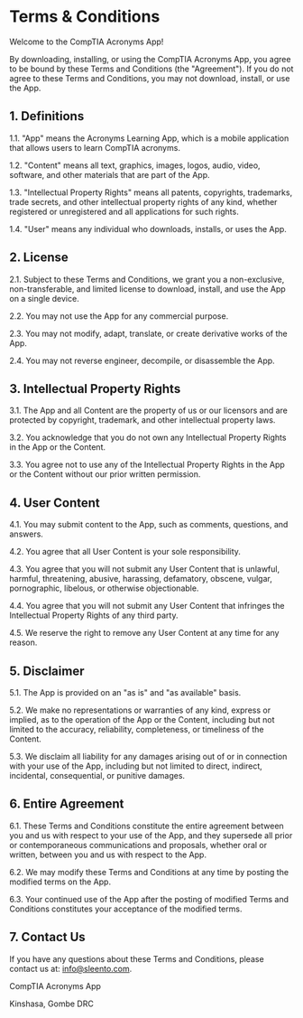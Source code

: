# Terms & Conditions

Welcome to the CompTIA Acronyms  App! 

By downloading, installing, or using the CompTIA Acronyms App, you agree to be bound by these Terms and Conditions (the "Agreement"). If you do not agree to these Terms and Conditions, you may not download, install, or use the App. 

## 1. Definitions 

1.1. "App" means the Acronyms Learning App, which is a mobile application that allows users to learn CompTIA acronyms. 

1.2. "Content" means all text, graphics, images, logos, audio, video, software, and other materials that are part of the App. 

1.3. "Intellectual Property Rights" means all patents, copyrights, trademarks, trade secrets, and other intellectual property rights of any kind, whether registered or unregistered and all applications for such rights. 

1.4. "User" means any individual who downloads, installs, or uses the App. 

## 2. License 

2.1. Subject to these Terms and Conditions, we grant you a non-exclusive, non-transferable, and limited license to download, install, and use the App on a single device. 

2.2. You may not use the App for any commercial purpose. 

2.3. You may not modify, adapt, translate, or create derivative works of the App. 

2.4. You may not reverse engineer, decompile, or disassemble the App. 

## 3. Intellectual Property Rights 

3.1. The App and all Content are the property of us or our licensors and are protected by copyright, trademark, and other intellectual property laws. 

3.2. You acknowledge that you do not own any Intellectual Property Rights in the App or the Content. 

3.3. You agree not to use any of the Intellectual Property Rights in the App or the Content without our prior written permission. 

## 4. User Content 

4.1. You may submit content to the App, such as comments, questions, and answers. 

4.2. You agree that all User Content is your sole responsibility. 

4.3. You agree that you will not submit any User Content that is unlawful, harmful, threatening, abusive, harassing, defamatory, obscene, vulgar, pornographic, libelous, or otherwise objectionable. 

4.4. You agree that you will not submit any User Content that infringes the Intellectual Property Rights of any third party. 

4.5. We reserve the right to remove any User Content at any time for any reason. 

## 5. Disclaimer 

5.1. The App is provided on an "as is" and "as available" basis. 

5.2. We make no representations or warranties of any kind, express or implied, as to the operation of the App or the Content, including but not limited to the accuracy, reliability, completeness, or timeliness of the Content. 

5.3. We disclaim all liability for any damages arising out of or in connection with your use of the App, including but not limited to direct, indirect, incidental, consequential, or punitive damages. 

## 6. Entire Agreement 

6.1. These Terms and Conditions constitute the entire agreement between you and us with respect to your use of the App, and they supersede all prior or contemporaneous communications and proposals, whether oral or written, between you and us with respect to the App. 

6.2. We may modify these Terms and Conditions at any time by posting the modified terms on the App. 

6.3. Your continued use of the App after the posting of modified Terms and Conditions constitutes your acceptance of the modified terms. 

## 7. Contact Us 

If you have any questions about these Terms and Conditions, please contact us at: info@sleento.com. 

CompTIA Acronyms App 

Kinshasa,  Gombe 
DRC 

 
